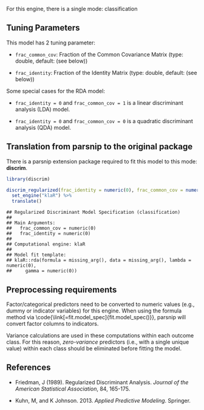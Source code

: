 


For this engine, there is a single mode: classification

## Tuning Parameters




This model has 2 tuning parameter:

- `frac_common_cov`: Fraction of the Common Covariance Matrix (type: double, default: (see below))

- `frac_identity`: Fraction of the Identity Matrix (type: double, default: (see below))

Some special cases for the RDA model: 

* `frac_identity = 0` and `frac_common_cov = 1` is a linear discriminant analysis (LDA) model. 

* `frac_identity = 0` and `frac_common_cov = 0` is a quadratic discriminant analysis (QDA) model. 



## Translation from parsnip to the original package

There is a parsnip extension package required to fit this model to this mode: **discrim**.


```r
library(discrim)

discrim_regularized(frac_identity = numeric(0), frac_common_cov = numeric(0)) %>% 
  set_engine("klaR") %>% 
  translate()
```

```
## Regularized Discriminant Model Specification (classification)
## 
## Main Arguments:
##   frac_common_cov = numeric(0)
##   frac_identity = numeric(0)
## 
## Computational engine: klaR 
## 
## Model fit template:
## klaR::rda(formula = missing_arg(), data = missing_arg(), lambda = numeric(0), 
##     gamma = numeric(0))
```

## Preprocessing requirements


Factor/categorical predictors need to be converted to numeric values (e.g., dummy or indicator variables) for this engine. When using the formula method via \\code{\\link[=fit.model_spec]{fit.model_spec()}}, parsnip will convert factor columns to indicators.


Variance calculations are used in these computations within each outcome class. For this reason,  _zero-variance_ predictors (i.e., with a single unique value) within each class should be eliminated before fitting the model. 



## References

 - Friedman, J (1989). Regularized Discriminant Analysis. _Journal of the American Statistical Association_, 84, 165-175.

 - Kuhn, M, and K Johnson. 2013. _Applied Predictive Modeling_. Springer.
